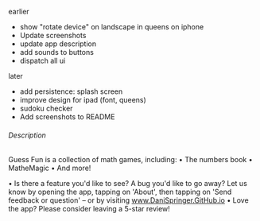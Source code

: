earlier
- show "rotate device" on landscape in queens on iphone
- Update screenshots
- update app description
- add sounds to buttons
- dispatch all ui

later
- add persistence: splash screen
- improve design for ipad (font, queens)
- sudoku checker
- Add screenshots to README

###### Description

Guess Fun is a collection of math games, including:
• The numbers book
• MatheMagic
• And more!

• Is there a feature you'd like to see? A bug you'd like to go away? Let us know by opening the app, tapping on 'About', then tapping on 'Send feedback or question' – or by visiting www.DaniSpringer.GitHub.io
• Love the app? Please consider leaving a 5-star review!
